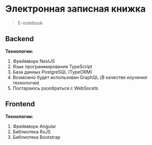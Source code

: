 # Электронная записная книжка

> E-notebook

## Backend

**Технологии:**

1. Фреймворк NestJS
2. Язык программирования TypeScript
3. База данных PostgreSQL (TypeORM)
4. Возможно будет использован GraphQL (В качестве изучения технологии)
5. Постараюсь разобраться с WebSocets

## Frontend

**Технологии:**

1. Фреймворк Angular
2. Библиотека RxJS
3. Библиотека Bootstrap
